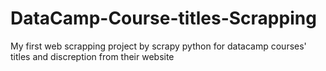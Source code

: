 # DataCamp-Course-titles-Scrapping
My first web scrapping project by scrapy python for datacamp courses' titles and discreption from their website
